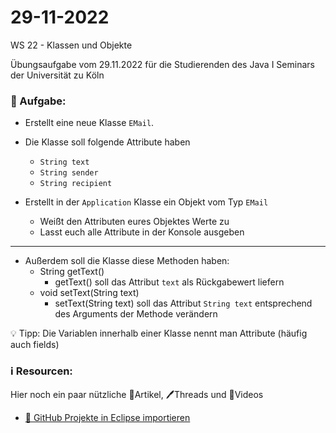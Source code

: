 # 29-11-2022
WS 22 - Klassen und Objekte

Übungsaufgabe vom 29.11.2022 für die Studierenden des Java I Seminars der Universität zu Köln

### 📝 Aufgabe:


- Erstellt eine neue Klasse ```EMail```.
- Die Klasse soll folgende Attribute haben
  - ```String text```
  - ```String sender```
  - ```String recipient```
  
- Erstellt in der ```Application``` Klasse ein Objekt vom Typ ```EMail```
  - Weißt den Attributen eures Objektes Werte zu
  - Lasst euch alle Attribute in der Konsole ausgeben
  
-------------------------------------

- Außerdem soll die Klasse diese Methoden haben:
  - String getText()
    - getText() soll das Attribut ```text``` als Rückgabewert liefern
  - void setText(String text)
    - setText(String text) soll das Attribut ```String text``` entsprechend des Arguments der Methode verändern




💡 Tipp: Die Variablen innerhalb einer Klasse nennt man Attribute (häufig auch fields)

  ### ℹ️ Resourcen:
Hier noch ein paar nützliche 📃Artikel, 🖊️Threads und 🎥Videos

- [ 🎥 GitHub Projekte in Eclipse importieren](https://drive.google.com/file/d/1IpwHADmwViEGQ7Pf4BgybUYpz7WBoMe5/view?usp=sharing)
